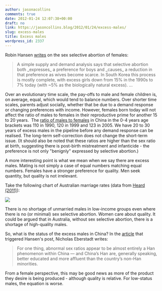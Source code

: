 ```yaml
---
author: jasonacollins
comments: true
date: 2012-01-24 12:07:38+00:00
draft: no
link: https://jasoncollins.blog/2012/01/24/excess-males/
slug: excess-males
title: Excess males
wordpress_id: 2337
---
```


Robin Hansen [writes](http://www.overcomingbias.com/2012/01/sex-ratio-signaling.html) on the sex selective abortion of females:


<blockquote>A simple supply and demand analysis says that selective abortion both _expresses_ a preference for boys and _causes_ a reduction in that preference as wives become scarce. In South Korea this process is mostly complete, with excess girls down from 15% in the 1990s to 7% today (with ~5% as the biologically natural excess). ...</blockquote>


Over an evolutionary time scale, the pay-offs to male and female children is, on average, equal, which would tend to balance numbers. Over shorter time scales, parents adjust socially, whether that be due to a demand response or changing preferences with income. However, females born today will not affect the ratio of males to females in their reproductive prime for another 15 to 20 years.  The [ratio of males to females](http://www.thenewatlantis.com/publications/the-global-war-against-baby-girls) in China in the 0-4 years age brackets was 110 in 1990, 120 in 1999 and 123 in 2005. We have 20 to 30 years of excess males in the pipeline before any demand response can be realised. The long-term self-correction does not change the short-term issue. (It should also be noted that these ratios are higher than the sex ratio at birth, suggesting there is post-birth mistreatment and infanticide - the preference is not only "benignly" expressed by selective abortion.)

A more interesting point is what we mean when we say there are excess males. Mating is not simply a case of equal numbers matching equal numbers. Females have a stronger preference for quality. Men seek quantity, but quality is not irrelevant.

Take the following chart of Australian marriage rates (data from [Heard (2011)](http://onlinelibrary.wiley.com/doi/10.1111/j.1728-4457.2011.00392.x/abstract)):

[![](https://jasonallancollins.files.wordpress.com/2011/09/married-of-de-facto-heard-2011-e1315626967781.png)](https://jasonallancollins.files.wordpress.com/2011/09/married-of-de-facto-heard-2011-e1315626967781.png)

There is no shortage of unmarried males in low-income groups even where there is no (or minimal) sex selective abortion. Women care about quality. It could be argued that in Australia, without sex selective abortion, there is a shortage of high-quality males.

So, what is the status of the excess males in China? In the [article](http://www.thenewatlantis.com/publications/the-global-war-against-baby-girls) that triggered Hansen's post, Nicholas Eberstadt writes:


<blockquote>For one thing, abnormal sex ratios appear to be almost entirely a Han phenomenon within China — and China’s Han are, generally speaking, better educated and more affluent than the country’s non-Han minorities.</blockquote>


From a female perspective, this may be good news as more of the product they desire is being produced - although quality is relative. For low-status males, the equation is worse.

